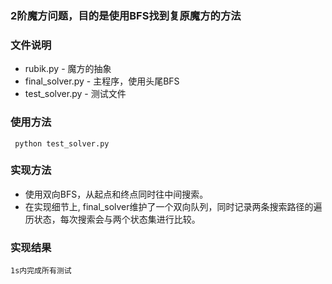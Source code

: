 ### 2阶魔方问题，目的是使用BFS找到复原魔方的方法

### 文件说明
  * rubik.py - 魔方的抽象
  * final_solver.py - 主程序，使用头尾BFS
  * test_solver.py - 测试文件

### 使用方法
     python test_solver.py

### 实现方法
  * 使用双向BFS，从起点和终点同时往中间搜索。
  * 在实现细节上, final_solver维护了一个双向队列，同时记录两条搜索路径的遍历状态，每次搜索会与两个状态集进行比较。

### 实现结果
    1s内完成所有测试
